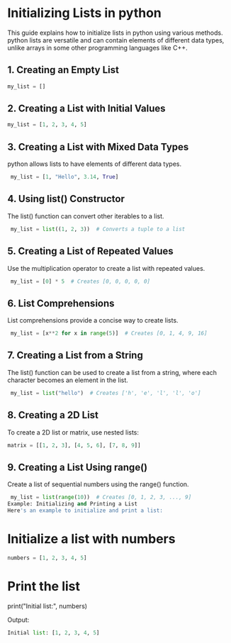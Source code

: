 # Initializing Lists in python

This guide explains how to initialize lists in python using various methods. python lists are versatile and can contain elements of different data types, unlike arrays in some other programming languages like C++.

## 1. Creating an Empty List
```python
my_list = []
```
## 2. Creating a List with Initial Values
```python
my_list = [1, 2, 3, 4, 5]
```

## 3. Creating a List with Mixed Data Types
python allows lists to have elements of different data types.

```python
 my_list = [1, "Hello", 3.14, True]
```
## 4. Using list() Constructor
The list() function can convert other iterables to a list.

```python
 my_list = list((1, 2, 3))  # Converts a tuple to a list
```
## 5. Creating a List of Repeated Values
Use the multiplication operator to create a list with repeated values.

```python
 my_list = [0] * 5  # Creates [0, 0, 0, 0, 0]
```
## 6. List Comprehensions
List comprehensions provide a concise way to create lists.

```python
 my_list = [x**2 for x in range(5)]  # Creates [0, 1, 4, 9, 16]
```

## 7. Creating a List from a String
The list() function can be used to create a list from a string, where each character becomes an element in the list.

```python
 my_list = list("hello")  # Creates ['h', 'e', 'l', 'l', 'o']
```
## 8. Creating a 2D List
To create a 2D list or matrix, use nested lists:

```python
matrix = [[1, 2, 3], [4, 5, 6], [7, 8, 9]]
```

## 9. Creating a List Using range()
Create a list of sequential numbers using the range() function.

```python
 my_list = list(range(10))  # Creates [0, 1, 2, 3, ..., 9]
Example: Initializing and Printing a List
Here's an example to initialize and print a list:
```

# Initialize a list with numbers
```python
numbers = [1, 2, 3, 4, 5]
```

# Print the list
print("Initial list:", numbers)

Output:
```python
Initial list: [1, 2, 3, 4, 5]
```